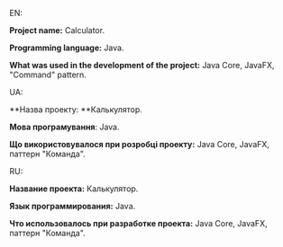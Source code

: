 EN:

**Project name:** Calculator.

**Programming language:** Java.

**What was used in the development of the project:** Java Core, JavaFX, "Command" pattern.

UA:

**Назва проекту: **Калькулятор.

**Мова програмування**: Java.

**Що використовувалося при розробці проекту:** Java Core, JavaFX, паттерн "Команда".

RU:

**Название проекта:** Калькулятор.

**Язык программирования:** Java.

**Что использовалось при разработке проекта:** Java Core, JavaFX, паттерн "Команда".

